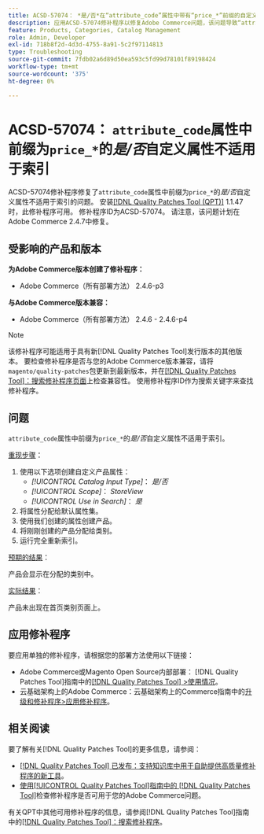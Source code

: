 ```yaml
---
title: ACSD-57074： *是/否*在“attribute_code”属性中带有“price_*”前缀的自定义属性不适用于索引
description: 应用ACSD-57074修补程序以修复Adobe Commerce问题，该问题导致“attribute_code”属性中前缀为“price_*”的*Yes/No*自定义属性不适用于索引编制。
feature: Products, Categories, Catalog Management
role: Admin, Developer
exl-id: 718b8f2d-4d3d-4755-8a91-5c2f97114813
type: Troubleshooting
source-git-commit: 7fdb02a6d89d50ea593c5fd99d78101f89198424
workflow-type: tm+mt
source-wordcount: '375'
ht-degree: 0%

---
```


# ACSD-57074： `attribute_code`属性中前缀为`price_*`的&#x200B;*是/否*&#x200B;自定义属性不适用于索引

ACSD-57074修补程序修复了`attribute_code`属性中前缀为`price_*`的&#x200B;*是/否*&#x200B;自定义属性不适用于索引的问题。 安装[[!DNL Quality Patches Tool (QPT)]](https://experienceleague.adobe.com/zh-hans/docs/commerce-operations/tools/quality-patches-tool/quality-patches-tool-to-self-serve-quality-patches) 1.1.47时，此修补程序可用。 修补程序ID为ACSD-57074。 请注意，该问题计划在Adobe Commerce 2.4.7中修复。

## 受影响的产品和版本

**为Adobe Commerce版本创建了修补程序：**

* Adobe Commerce（所有部署方法） 2.4.6-p3

**与Adobe Commerce版本兼容：**

* Adobe Commerce（所有部署方法） 2.4.6 - 2.4.6-p4

>[!NOTE]
>
>该修补程序可能适用于具有新[!DNL Quality Patches Tool]发行版本的其他版本。 要检查修补程序是否与您的Adobe Commerce版本兼容，请将`magento/quality-patches`包更新到最新版本，并在[[!DNL Quality Patches Tool]：搜索修补程序页面](https://experienceleague.adobe.com/tools/commerce-quality-patches/index.html?lang=zh-Hans)上检查兼容性。 使用修补程序ID作为搜索关键字来查找修补程序。

## 问题

`attribute_code`属性中前缀为`price_*`的&#x200B;*是/否*&#x200B;自定义属性不适用于索引。

<u>重现步骤</u>：

1. 使用以下选项创建自定义产品属性：
   * *[!UICONTROL Catalog Input Type]*： *是/否*
   * *[!UICONTROL Scope]*： *StoreView*
   * *[!UICONTROL Use in Search]*： *是*
1. 将属性分配给默认属性集。
1. 使用我们创建的属性创建产品。
1. 将刚刚创建的产品分配给类别。
1. 运行完全重新索引。

<u>预期的结果</u>：

产品会显示在分配的类别中。

<u>实际结果</u>：

产品未出现在首页类别页面上。

## 应用修补程序

要应用单独的修补程序，请根据您的部署方法使用以下链接：

* Adobe Commerce或Magento Open Source内部部署： [!DNL Quality Patches Tool]指南中的[[!DNL Quality Patches Tool] >使用情况](/help/tools/quality-patches-tool/usage.md)。
* 云基础架构上的Adobe Commerce：云基础架构上的Commerce指南中的[升级和修补程序>应用修补程序](https://experienceleague.adobe.com/docs/commerce-cloud-service/user-guide/develop/upgrade/apply-patches.html?lang=zh-Hans)。

## 相关阅读

要了解有关[!DNL Quality Patches Tool]的更多信息，请参阅：

* [[!DNL Quality Patches Tool] 已发布：支持知识库中用于自助提供高质量修补程序的新工具](https://experienceleague.adobe.com/zh-hans/docs/commerce-operations/tools/quality-patches-tool/quality-patches-tool-to-self-serve-quality-patches)。
* [使用[!UICONTROL Quality Patches Tool]指南中的 [!DNL Quality Patches Tool]](/help/tools/quality-patches-tool/patches-available-in-qpt/check-patch-for-magento-issue-with-magento-quality-patches.md)检查修补程序是否可用于您的Adobe Commerce问题。


有关QPT中其他可用修补程序的信息，请参阅[!DNL Quality Patches Tool]指南中的[[!DNL Quality Patches Tool]：搜索修补程序](https://experienceleague.adobe.com/tools/commerce-quality-patches/index.html?lang=zh-Hans)。
